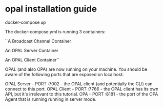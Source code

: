 # opal installation guide

docker-compose up

The docker-compose.yml is running 3 containers:

``A Broadcast Channel Container

An OPAL Server Container

An OPAL Client Container``

OPAL (and also OPA) are now running on your machine. You should be aware of the following ports that are exposed on localhost:

OPAL Server - PORT :7002 - the OPAL client (and potentially the CLI) can connect to this port.
OPAL Client - PORT :7766 - the OPAL client has its own API, but it's irrelevant to this tutorial.
OPA - PORT :8181 - the port of the OPA Agent that is running running in server mode.


